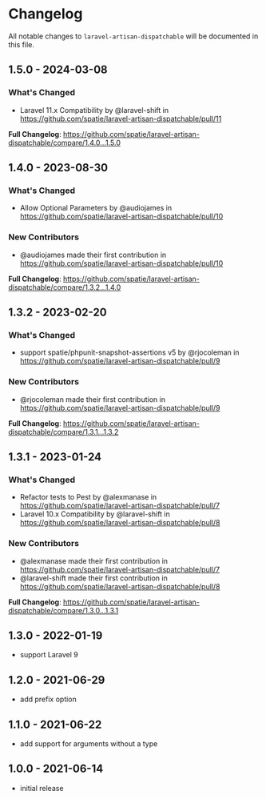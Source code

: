 # Changelog

All notable changes to `laravel-artisan-dispatchable` will be documented in this file.

## 1.5.0 - 2024-03-08

### What's Changed

* Laravel 11.x Compatibility by @laravel-shift in https://github.com/spatie/laravel-artisan-dispatchable/pull/11

**Full Changelog**: https://github.com/spatie/laravel-artisan-dispatchable/compare/1.4.0...1.5.0

## 1.4.0 - 2023-08-30

### What's Changed

- Allow Optional Parameters by @audiojames in https://github.com/spatie/laravel-artisan-dispatchable/pull/10

### New Contributors

- @audiojames made their first contribution in https://github.com/spatie/laravel-artisan-dispatchable/pull/10

**Full Changelog**: https://github.com/spatie/laravel-artisan-dispatchable/compare/1.3.2...1.4.0

## 1.3.2 - 2023-02-20

### What's Changed

- support spatie/phpunit-snapshot-assertions v5 by @rjocoleman in https://github.com/spatie/laravel-artisan-dispatchable/pull/9

### New Contributors

- @rjocoleman made their first contribution in https://github.com/spatie/laravel-artisan-dispatchable/pull/9

**Full Changelog**: https://github.com/spatie/laravel-artisan-dispatchable/compare/1.3.1...1.3.2

## 1.3.1 - 2023-01-24

### What's Changed

- Refactor tests to Pest by @alexmanase in https://github.com/spatie/laravel-artisan-dispatchable/pull/7
- Laravel 10.x Compatibility by @laravel-shift in https://github.com/spatie/laravel-artisan-dispatchable/pull/8

### New Contributors

- @alexmanase made their first contribution in https://github.com/spatie/laravel-artisan-dispatchable/pull/7
- @laravel-shift made their first contribution in https://github.com/spatie/laravel-artisan-dispatchable/pull/8

**Full Changelog**: https://github.com/spatie/laravel-artisan-dispatchable/compare/1.3.0...1.3.1

## 1.3.0 - 2022-01-19

- support Laravel 9

## 1.2.0 - 2021-06-29

- add prefix option

## 1.1.0 - 2021-06-22

- add support for arguments without a type

## 1.0.0 - 2021-06-14

- initial release
